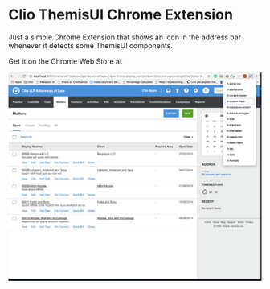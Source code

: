 # Clio ThemisUI Chrome Extension

Just a simple Chrome Extension that shows an icon in the address bar whenever it detects some ThemisUI components.

Get it on the Chrome Web Store at

<img src="screenshot.png">
